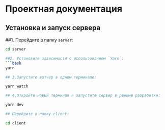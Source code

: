 # Проектная документация

## Установка и запуск сервера

##1. Перейдите в папку `server`:
   ```bash
   cd server
   
##2. Установите зависимости с использованием `Yarn`:
 ```bash
yarn

## 3.Запустите вотчер в одном терминале:

yarn watch

## 4.Откройте новый терминал и запустите сервер в режиме разработки:

yarn dev

## Перейдите в папку client:

cd client


